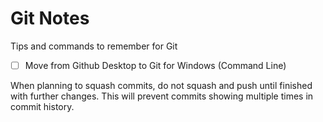 # Git Notes

Tips and commands to remember for Git

- [ ] Move from Github Desktop to Git for Windows (Command Line)

When planning to squash commits, do not squash and push until finished with further changes. This will prevent commits showing multiple times in commit history.
